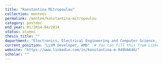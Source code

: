 ```yaml
---
title: "Konstantina Mitropoulou"
collection: mentees
permalink: /mentee/konstantina-mitropoulou
category: postdoc
end_year: 01/2014-04/2014
status: alumni
thesis_title: ""
department: "Electronics, Electrical Engineering and Computer Science, Queens University Belfast"
current_position: "LLVM Developer, AMD"  # You can fill this from LinkedIn
website: "https://www.linkedin.com/in/konstantina-m-949bb640/"
scholar: ""
---
```

